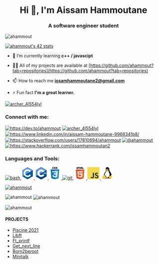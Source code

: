 <h1 align="center">Hi 👋, I'm Aissam Hammoutane</h1>
<h3 align="center">A software engineer student</h3>

<p align="left"> <img src="https://komarev.com/ghpvc/?username=ahammout&label=Profile%20views&color=0e75b6&style=flat" alt="ahammout" /> </p>

<a href="https://github.com/oakoudad/badge42"><img src="https://badge.mediaplus.ma/black/ahammout" alt="ahammout's 42 stats" /></a>

- 🌱 I’m currently learning **c++ / javascipt**

- 👨‍💻 All of my projects are available at [https://github.com/ahammout?tab=repositories](https://github.com/ahammout?tab=repositories)

- 📫 How to reach me **issamhammoutane2@gmail.com**

- ⚡ Fun fact **I'm a great learner.**

<p align="left"> <a href="https://twitter.com/archer_4l554lyl" target="blank"><img src="https://img.shields.io/twitter/follow/archer_4l554lyl?logo=twitter&style=for-the-badge" alt="archer_4l554lyl" /></a> </p>

<h3 align="left">Connect with me:</h3>
<p align="left">
<a href="https://dev.to/https://dev.to/ahammout" target="blank"><img align="center" src="https://raw.githubusercontent.com/rahuldkjain/github-profile-readme-generator/master/src/images/icons/Social/devto.svg" alt="https://dev.to/ahammout" height="30" width="40" /></a>
<a href="https://twitter.com/archer_4l554lyl" target="blank"><img align="center" src="https://raw.githubusercontent.com/rahuldkjain/github-profile-readme-generator/master/src/images/icons/Social/twitter.svg" alt="archer_4l554lyl" height="30" width="40" /></a>
<a href="https://linkedin.com/in/https://www.linkedin.com/in/aissam-hammoutane-9968341b8/" target="blank"><img align="center" src="https://raw.githubusercontent.com/rahuldkjain/github-profile-readme-generator/master/src/images/icons/Social/linked-in-alt.svg" alt="https://www.linkedin.com/in/aissam-hammoutane-9968341b8/" height="30" width="40" /></a>
<a href="https://stackoverflow.com/users/https://stackoverflow.com/users/17810694/ahammout" target="blank"><img align="center" src="https://raw.githubusercontent.com/rahuldkjain/github-profile-readme-generator/master/src/images/icons/Social/stack-overflow.svg" alt="https://stackoverflow.com/users/17810694/ahammout" height="30" width="40" /></a>
<a href="https://medium.com/@ahammout" target="blank"><img align="center" src="https://raw.githubusercontent.com/rahuldkjain/github-profile-readme-generator/master/src/images/icons/Social/medium.svg" alt="@ahammout" height="30" width="40" /></a>
<a href="https://www.hackerrank.com/https://www.hackerrank.com/issamhammoutan2" target="blank"><img align="center" src="https://raw.githubusercontent.com/rahuldkjain/github-profile-readme-generator/master/src/images/icons/Social/hackerrank.svg" alt="https://www.hackerrank.com/issamhammoutan2" height="30" width="40" /></a>
</p>

<h3 align="left">Languages and Tools:</h3>
<p align="left"> <a href="https://www.gnu.org/software/bash/" target="_blank" rel="noreferrer"> <img src="https://www.vectorlogo.zone/logos/gnu_bash/gnu_bash-icon.svg" alt="bash" width="40" height="40"/> </a> <a href="https://www.cprogramming.com/" target="_blank" rel="noreferrer"> <img src="https://raw.githubusercontent.com/devicons/devicon/master/icons/c/c-original.svg" alt="c" width="40" height="40"/> </a> <a href="https://www.w3schools.com/cpp/" target="_blank" rel="noreferrer"> <img src="https://raw.githubusercontent.com/devicons/devicon/master/icons/cplusplus/cplusplus-original.svg" alt="cplusplus" width="40" height="40"/> </a> <a href="https://www.w3schools.com/css/" target="_blank" rel="noreferrer"> <img src="https://raw.githubusercontent.com/devicons/devicon/master/icons/css3/css3-original-wordmark.svg" alt="css3" width="40" height="40"/> </a> <a href="https://git-scm.com/" target="_blank" rel="noreferrer"> <img src="https://www.vectorlogo.zone/logos/git-scm/git-scm-icon.svg" alt="git" width="40" height="40"/> </a> <a href="https://www.w3.org/html/" target="_blank" rel="noreferrer"> <img src="https://raw.githubusercontent.com/devicons/devicon/master/icons/html5/html5-original-wordmark.svg" alt="html5" width="40" height="40"/> </a> <a href="https://developer.mozilla.org/en-US/docs/Web/JavaScript" target="_blank" rel="noreferrer"> <img src="https://raw.githubusercontent.com/devicons/devicon/master/icons/javascript/javascript-original.svg" alt="javascript" width="40" height="40"/> </a> <a href="https://www.linux.org/" target="_blank" rel="noreferrer"> <img src="https://raw.githubusercontent.com/devicons/devicon/master/icons/linux/linux-original.svg" alt="linux" width="40" height="40"/> </a> </p>

<p align="left"> <a href="https://github.com/ryo-ma/github-profile-trophy"><img src="https://github-profile-trophy.vercel.app/?username=ahammout" alt="ahammout" /></a> </p>

<p><img align="left" src="https://github-readme-stats.vercel.app/api/top-langs?username=ahammout&show_icons=true&locale=en&layout=compact" alt="ahammout" /></p>

<p>&nbsp;<img align="center" src="https://github-readme-stats.vercel.app/api?username=ahammout&show_icons=true&locale=en" alt="ahammout" /></p>

<p><img align="center" src="https://github-readme-streak-stats.herokuapp.com/?user=ahammout&" alt="ahammout" /></p>

#### PROJECTS
<ul>
    <li> <a href= "https://github.com/ahammout/1337_Pool.git">Piscine 2021 </a> </li>
    <li> <a href= "https://github.com/ahammout/Libft.git">Libft </a> </li>
    <li> <a href= "https://github.com/ahammout/ft_printf-.git">Ft_printf </a> </li>
    <li> <a href= "https://github.com/ahammout/get_next_line.git">Get_next_line </a> </li>
    <li> <a href= "https://github.com/ahammout/Born2beroot.git">Born2beroot </a> </li>
    <li> <a href= "https://github.com/ahammout/Minitalk.git">Minitalk </a> </li>
</ul>








